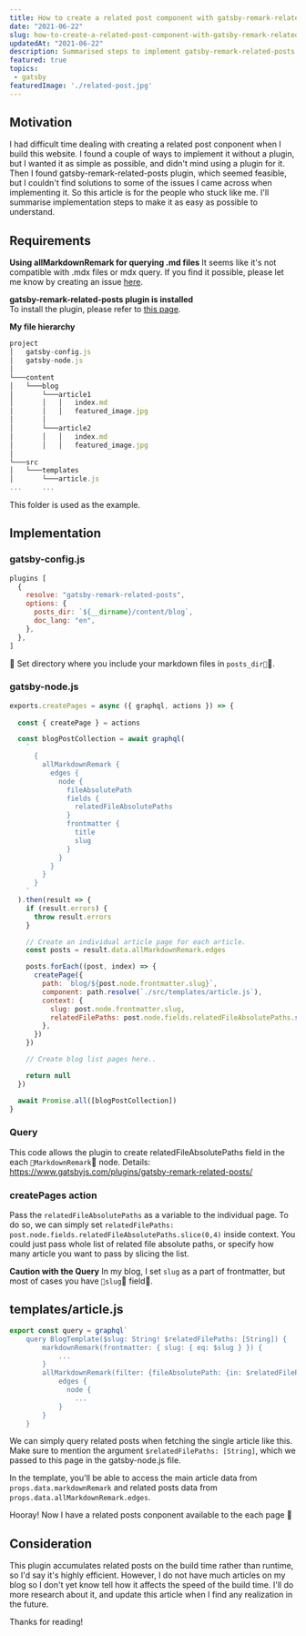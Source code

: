 ```yaml
---
title: How to create a related post component with gatsby-remark-related-posts plugin
date: "2021-06-22"
slug: how-to-create-a-related-post-component-with-gatsby-remark-related-posts-plugin
updatedAt: "2021-06-22"
description: Summarised steps to implement gatsby-remark-related-posts
featured: true
topics:
 - gatsby
featuredImage: './related-post.jpg'
---
```


## Motivation

I had difficult time dealing with creating a related post conponent when I build this website. I found a couple of ways to implement it without a plugin, but I wanted it as simple as possible, and didn't mind using a plugin for it. Then I found gatsby-remark-related-posts plugin, which seemed feasible, but I couldn't find solutions to some of the issues I came across when implementing it. So this article is for the people who stuck like me. I'll summarise implementation steps to make it as easy as possible to understand.

## Requirements

**Using allMarkdownRemark for querying .md files**
It seems like it's not compatible with .mdx files or mdx query. If you find it possible, please let me know by creating an issue [here](). 
    
**gatsby-remark-related-posts plugin is installed**    
To install the plugin, please refer to [this page](https://www.gatsbyjs.com/plugins/gatsby-remark-related-posts/).

**My file hierarchy**

```js
project
│   gatsby-config.js
│   gatsby-node.js   
│
└───content
│   └───blog 
│       └───article1   
│       │   │   index.md
│       │   │   featured_image.jpg
│       │
│       └───article2
│       │   │   index.md
│       │   │   featured_image.jpg
│       
└───src
│   └───templates 
│       └───article.js
...     ...

```
This folder is used as the example.


## Implementation

### gatsby-config.js

```js
plugins [
  {
    resolve: "gatsby-remark-related-posts",
    options: {
      posts_dir: `${__dirname}/content/blog`,
      doc_lang: "en",
    },
  },
]
```

Set directory where you include your markdown files in `posts_dir`.

### gatsby-node.js

```js
exports.createPages = async ({ graphql, actions }) => {
    
  const { createPage } = actions

  const blogPostCollection = await graphql(
    `
      {
        allMarkdownRemark {
          edges {
            node {
              fileAbsolutePath
              fields {
                relatedFileAbsolutePaths
              }
              frontmatter {
                title
                slug
              }
            }
          }
        }
      }
    `
  ).then(result => {
    if (result.errors) {
      throw result.errors
    }

    // Create an individual article page for each article.
    const posts = result.data.allMarkdownRemark.edges

    posts.forEach((post, index) => {
      createPage({
        path: `blog/${post.node.frontmatter.slug}`,
        component: path.resolve(`./src/templates/article.js`),
        context: {
          slug: post.node.frontmatter.slug,
          relatedFilePaths: post.node.fields.relatedFileAbsolutePaths.slice(0,4),
        },
      })
    })

    // Create blog list pages here..

    return null
  })

  await Promise.all([blogPostCollection])
}
```

### Query
This code allows the plugin to create relatedFileAbsolutePaths field in the each `MarkdownRemark` node. Details: https://www.gatsbyjs.com/plugins/gatsby-remark-related-posts/

### createPages action
Pass the `relatedFileAbsolutePaths` as a variable to the individual page. To do so, we can simply set `relatedFilePaths: post.node.fields.relatedFileAbsolutePaths.slice(0,4)` inside context. You could just pass whole list of related file absolute paths, or specify how many article you want to pass by slicing the list.

**Caution with the Query**
In my blog, I set `slug` as a part of frontmatter, but most of cases you have `slug` field.

## templates/article.js


```js
export const query = graphql`
    query BlogTemplate($slug: String! $relatedFilePaths: [String]) {
        markdownRemark(frontmatter: { slug: { eq: $slug } }) {
            ...
        }
        allMarkdownRemark(filter: {fileAbsolutePath: {in: $relatedFilePaths}}, limit: 4) {
            edges {
              node {
                ...
            }
        }
    }  
```

We can simply query related posts when fetching the single article like this. Make sure to mention the argument `$relatedFilePaths: [String]`, which we passed to this page in the gatsby-node.js file.

In the template, you'll be able to access the main article data from `props.data.markdownRemark` and related posts data from `props.data.allMarkdownRemark.edges`.

Hooray! Now I have a related posts conponent available to the each page 🎉

## Consideration

This plugin accumulates related posts on the build time rather than runtime, so I'd say it's highly efficient. However, I do not have much articles on my blog so I don't yet know tell how it affects the speed of the build time. I'll do more research about it, and update this article when I find any realization in the future.

Thanks for reading!